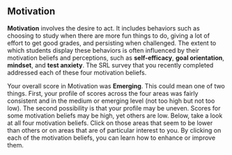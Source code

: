 ## Motivation


**Motivation** involves the desire to act. It includes behaviors such as choosing to study when there are more fun things to do, giving a lot of effort to get good grades, and persisting when challenged. The extent to which students display these behaviors is often influenced by their motivation beliefs and perceptions, such as **self-efficacy**, **goal orientation**, **mindset**, and **test anxiety**. The SRL survey that you recently completed addressed each of these four motivation beliefs.    

Your overall score in Motivation was **Emerging**. This could mean one of two things. First, your profile of scores across the four areas was fairly consistent and in the medium or emerging level (not too high but not too low). The second possibility is that your profile may be uneven. Scores for some motivation beliefs may be high, yet others are low. Below, take a look at all four motivation beliefs. Click on those areas that seem to be lower than others or on areas that are of particular interest to you. By clicking on each of the motivation beliefs, you can learn how to enhance or improve them.
